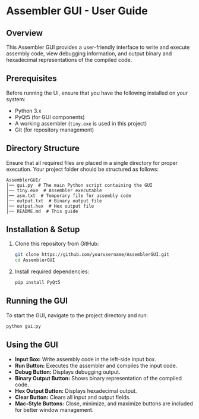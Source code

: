 # Assembler GUI - User Guide

## Overview
This Assembler GUI provides a user-friendly interface to write and execute assembly code, view debugging information, and output binary and hexadecimal representations of the compiled code.

## Prerequisites
Before running the UI, ensure that you have the following installed on your system:
- Python 3.x
- PyQt5 (for GUI components)
- A working assembler (`tiny.exe` is used in this project)
- Git (for repository management)

## Directory Structure
Ensure that all required files are placed in a single directory for proper execution. Your project folder should be structured as follows:

```
AssemblerGUI/
│── gui.py  # The main Python script containing the GUI
│── tiny.exe  # Assembler executable
│── asm.txt  # Temporary file for assembly code
│── output.txt  # Binary output file
│── output.hex  # Hex output file
│── README.md  # This guide
```

## Installation & Setup
1. Clone this repository from GitHub:
   ```sh
   git clone https://github.com/yourusername/AssemblerGUI.git
   cd AssemblerGUI
   ```

2. Install required dependencies:
   ```sh
   pip install PyQt5
   ```

## Running the GUI
To start the GUI, navigate to the project directory and run:
```sh
python gui.py
```

## Using the GUI
- **Input Box:** Write assembly code in the left-side input box.
- **Run Button:** Executes the assembler and compiles the input code.
- **Debug Button:** Displays debugging output.
- **Binary Output Button:** Shows binary representation of the compiled code.
- **Hex Output Button:** Displays hexadecimal output.
- **Clear Button:** Clears all input and output fields.
- **Mac-Style Buttons:** Close, minimize, and maximize buttons are included for better window management.



